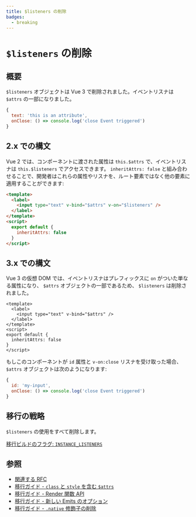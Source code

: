 ```yaml
---
title: $listeners の削除
badges:
  - breaking
---
```


# `$listeners` の削除 <MigrationBadges :badges="$frontmatter.badges" />

## 概要

`$listeners` オブジェクトは Vue 3 で削除されました。イベントリスナは `$attrs` の一部になりました。

```js
{
  text: 'this is an attribute',
  onClose: () => console.log('close Event triggered')
}
```

## 2.x での構文

Vue 2 では、コンポーネントに渡された属性は `this.$attrs` で、イベントリスナは `this.$listeners` でアクセスできます。
`inheritAttrs: false` と組み合わせることで、開発者はこれらの属性やリスナを、ルート要素ではなく他の要素に適用することができます:

```html
<template>
  <label>
    <input type="text" v-bind="$attrs" v-on="$listeners" />
  </label>
</template>
<script>
  export default {
    inheritAttrs: false
  }
</script>
```

## 3.x での構文

Vue 3 の仮想 DOM では、イベントリスナはプレフィックスに `on` がついた単なる属性になり、 `$attrs` オブジェクトの一部であるため、 `$listeners` は削除されました。

```vue
<template>
  <label>
    <input type="text" v-bind="$attrs" />
  </label>
</template>
<script>
export default {
  inheritAttrs: false
}
</script>
```

もしこのコンポーネントが `id` 属性と `v-on:close` リスナを受け取った場合、 `$attrs` オブジェクトは次のようになります:

```js
{
  id: 'my-input',
  onClose: () => console.log('close Event triggered')
}
```

## 移行の戦略

`$listeners` の使用をすべて削除します。

[移行ビルドのフラグ: `INSTANCE_LISTENERS`](migration-build.html#compat-の設定)

## 参照

- [関連する RFC](https://github.com/vuejs/rfcs/blob/master/active-rfcs/0031-attr-fallthrough.md)
- [移行ガイド - `class` と `style` を含む `$attrs`](./attrs-includes-class-style.md)
- [移行ガイド - Render 関数 API](./render-function-api.md)
- [移行ガイド - 新しい Emits のオプション](./emits-option.md)
- [移行ガイド - `.native` 修飾子の削除](./v-on-native-modifier-removed.md)
